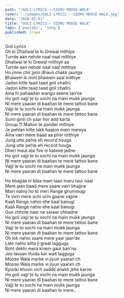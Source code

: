 ```yaml
---
path: "/GOLI-LYRICS-–-SIDHU-MOOSE-WALA"
cover: "./images/GOLI-LYRICS-–-SIDHU-MOOSE-WALA.jpg"
date: "2020-02-01"
title: "GOLI LYRICS – SIDHU MOOSE WALA"
tags: ['punjabi', 'song']
published: truea
---
```

  
Goli Lyrics  
Oh ki Dhaliwal te ki Grewal mithiye  
Turrde aan nehde naal naal mithiye  
Dhaliwal te ki Grewal mithiye aa  
Turrde aan nehde naal naal mithiye  
Ho jinne chir jyon dhaun chakk jaunga  
Bhawein ik mint bhawein saal mithiye  
Jadon kitte taad taad goli challni  
Jadon kitte taad taad goli challni  
Aina hi pahaadan wangu seene tan’ne  
Ho goli vajji te tu sochi na main mukk jaunga  
Ni mere yaaran di baahan te mere tattoo bane  
Vajji te tu sochi na main mukk jaunga  
Ni mere yaaran di baahan te mere tattoo bane  
Sunn ginti ch yaar hor add karta  
Group 11 Malton te pander mithiye  
Je pehlan kitte lakk baajon main mareya  
Aina vairi mere baad aa pher mithiye  
Jung utte pehla eh record houga  
Jung utte pehla eh record houga  
Dheri maut aisi fire ni kateed jadne  
Ho goli vajji te tu sochi na main mukk jaunga  
Ni mere yaaran di baahan te mere tattoo bane  
Vajji te tu sochi na main mukk jaunga  
Ni mere yaaran di baahan te mere tattoo bane  
  
  
  
  
  
  
Ho bhajjda ni biba main taan maru taur naal  
Mere jaan baad mere saare vairi bhajjne  
Main nahio ho to meri Range ghummugi  
Te vich mere uchi uchi gaane vajjne  
Kaali Range nahio ehe kaal banugi  
Kaali Range nahio ehe kaal banugi  
Gun chhote naar ne sareer chhadne  
Ho goli vajji te tu sochi na main mukk jaunga  
Ni mere yaaran di baahan te mere tattoo bane  
Vajji te tu sochi na main mukk jaunga  
Ni mere yaaran di baahan te mere tattoo bane  
Oh lok nahio saare mere yaar jaan’de  
Late nahio kitta ji great lagguga  
Boht dekhi mera kivein gaut ban’na  
Jee lavaan thoda kar wait lagguga  
Moose Wala marke vi jiyun yaaran ch  
Moose Wala marke vi jiyun yaaran ch  
Kyunki khoon vich sadde anakh jehe karne  
Ho goli vajji te tu sochi na main mukk jaunga  
Ni mere yaaran di baahan te mere tattoo bane  
Vajji te tu sochi na main mukk jaunga  
Ni mere yaaran di baahan te mere..  
